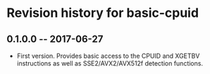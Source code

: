 # Revision history for basic-cpuid

## 0.1.0.0  -- 2017-06-27

* First version. Provides basic access to the CPUID and XGETBV instructions as
  well as SSE2/AVX2/AVX512f detection functions.
